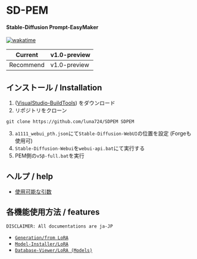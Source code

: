 # SD-PEM
#### Stable-Diffusion Prompt-EasyMaker 
[![wakatime](https://wakatime.com/badge/user/a3dc88bc-f773-46f5-86f8-abb56f21a04b/project/469bda6f-d8fe-424e-a9c1-925cf7aea869.svg)](https://wakatime.com/badge/user/a3dc88bc-f773-46f5-86f8-abb56f21a04b/project/469bda6f-d8fe-424e-a9c1-925cf7aea869)

| Current   | v1.0-preview |
|-----------|--------------|
| Recommend | v1.0-preview |

## インストール / Installation
1. ([VisualStudio-BuildTools](https://aka.ms/vs/17/release/vs_BuildTools.exe)) をダウンロード
2. リポジトリをクローン 
```shell
git clone https://github.com/luna724/SDPEM SDPEM
```
3. `a1111_webui_pth.json`にて`Stable-Diffusion-WebUI`の位置を設定 (Forgeも使用可)
4. `Stable-Diffusion-Webui`を`webui-api.bat`にて実行する
5. PEM側の`v5β-full.bat`を実行

## ヘルプ / help
- [使用可能な引数](/docs/arguments.md)

## 各機能使用方法 / features
`DISCLAIMER: All documentations are ja-JP`
- [`Generation/from LoRA`](/docs/generation/from_lora.md)
- [`Model-Installer/LoRA`](/docs/model_installer/lora.md)
- [`Database-Viewer/LoRA (Models)`](/docs/database_viewer/lora_models.md)
